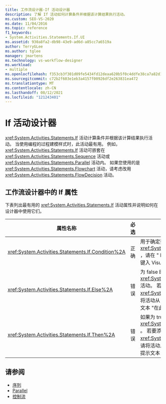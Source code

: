 ```yaml
---
title: 工作流设计器-If 活动设计器
description: 了解 If 活动如何计算条件并根据该计算结果执行活动。
ms.custom: SEO-VS-2020
ms.date: 11/04/2016
ms.topic: reference
f1_keywords:
- System.Activities.Statements.If.UI
ms.assetid: 930a8fa2-db98-43e9-ad6d-a85cc7a6519a
author: TerryGLee
ms.author: tglee
manager: jmartens
ms.technology: vs-workflow-designer
ms.workload:
- multiple
ms.openlocfilehash: f353cb3f301d09fe5434fd12deaa620b5f0c4ddfe38ca7a82d1d2e9a30f2e8c3
ms.sourcegitcommit: c72b2f603e1eb3a4157f00926df2e263831ea472
ms.translationtype: MT
ms.contentlocale: zh-CN
ms.lasthandoff: 08/12/2021
ms.locfileid: "121243401"
---
```

# <a name="if-activity-designer"></a>If 活动设计器

<xref:System.Activities.Statements.If> 活动计算条件并根据该计算结果执行活动。 当使用编程的过程建模样式时，此活动最有用。 例如，<xref:System.Activities.Statements.If> 活动可嵌套在 <xref:System.Activities.Statements.Sequence> 活动或 <xref:System.Activities.Statements.Parallel> 活动内。 如果您使用的是 <xref:System.Activities.Statements.Flowchart> 活动，请考虑改用 <xref:System.Activities.Statements.FlowDecision> 活动。

## <a name="if-properties-in-the-workflow-designer"></a>工作流设计器中的 If 属性

下表列出最有用的 <xref:System.Activities.Statements.If> 活动属性并说明如何在设计器中使用它们。

|属性名称|必选|使用情况|
|-|--------------|-|
|<xref:System.Activities.Statements.If.Condition%2A>|正确|用于确定要执行哪个子活动的条件。 若要设置 <xref:System.Activities.Statements.If.Condition%2A> ，请在 " **If** " 活动设计器或属性网格中的 "**条件**" 框中键入 Visual Basic 表达式。|
|<xref:System.Activities.Statements.If.Else%2A>|错误|为 false 时要执行的 <xref:System.Activities.Statements.If.Condition%2A> 活动。 若要添加由分支执行的活动 <xref:System.Activities.Statements.If.Else%2A> ，请将活动从 "**工具箱**" 拖放到 " **If** " 活动设计器上带提示文本 "在此处放置活动" 的 " **Else** " 框中。|
|<xref:System.Activities.Statements.If.Then%2A>|错误|如果为 true，则为要执行的活动 <xref:System.Activities.Statements.If.Condition%2A> 。  若要添加由分支执行的活动 <xref:System.Activities.Statements.If.Then%2A> ，请将活动从 "**工具箱**" 拖放到 " **If** " 活动设计器上带有提示文本 "将活动放置到此处" 的 " **Then** " 框中。|

## <a name="see-also"></a>请参阅

- [序列](../workflow-designer/sequence-activity-designer.md)
- [Parallel](../workflow-designer/parallel-activity-designer.md)
- [控制流](../workflow-designer/control-flow-activity-designers.md)

